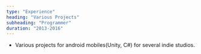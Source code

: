 ```yaml
---
type: "Experience"
heading: "Various Projects"
subheading: "Programmer"
duration: "2013-2016"
---
```


+ Various projects for android mobiles(Unity, C#) for several indie studios.
